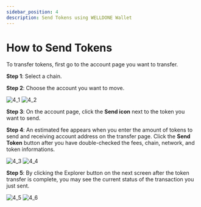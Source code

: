```yaml
---
sidebar_position: 4
description: Send Tokens using WELLDONE Wallet
---
```


# How to Send Tokens

To transfer tokens, first go to the account page you want to transfer.

**Step 1**: Select a chain.

**Step 2**: Choose the account you want to move.

![4_1](./img/4_1.png?raw=true '4_1')
![4_2](./img/4_2.png?raw=true '4_2')

**Step 3**: On the account page, click the **Send icon** next to the token you want to send.

**Step 4**: An estimated fee appears when you enter the amount of tokens to send and receiving account address on the transfer page. Click the **Send Token** button after you have double-checked the fees, chain, network, and token informations.

![4_3](./img/4_3.png?raw=true '4_3')
![4_4](./img/4_4.png?raw=true '4_4')

**Step 5**: By clicking the Explorer button on the next screen after the token transfer is complete, you may see the current status of the transaction you just sent.

![4_5](./img/4_5.png?raw=true '4_5')
![4_6](./img/4_6.png?raw=true '4_6')
